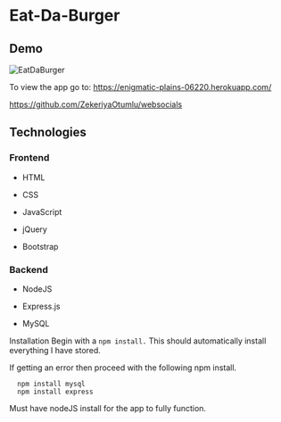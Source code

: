 

# Eat-Da-Burger


## Demo

![EatDaBurger](https://user-images.githubusercontent.com/45694823/72310232-3eac0a80-364f-11ea-9202-562813b7ee7a.PNG)

To view the app go to:
 https://enigmatic-plains-06220.herokuapp.com/

https://github.com/ZekeriyaOtumlu/websocials

## Technologies
### Frontend
* HTML

* CSS

* JavaScript

* jQuery

* Bootstrap

### Backend
* NodeJS

* Express.js

* MySQL

Installation
Begin with a ```npm install.``` This should automatically install everything I have stored.

If getting an error then proceed with the following npm install.
```
  npm install mysql
  npm install express
```
Must have nodeJS install for the app to fully function.
